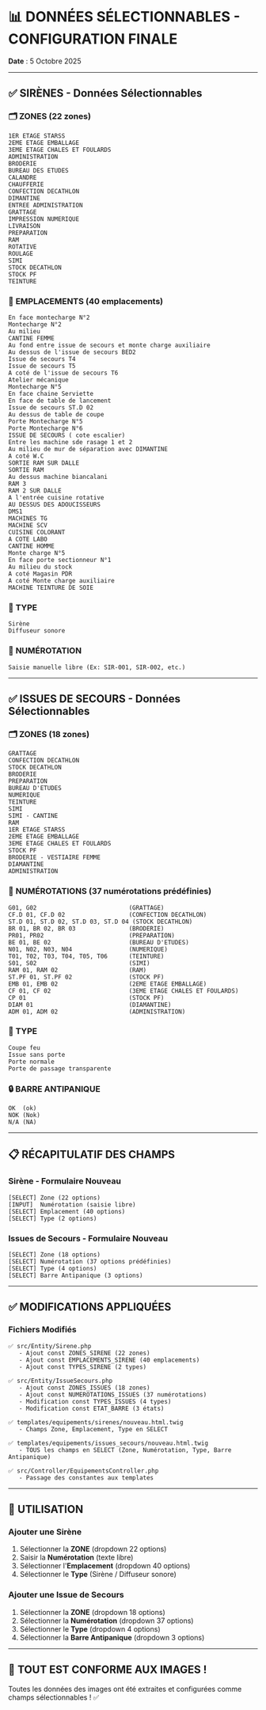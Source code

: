 # 📊 DONNÉES SÉLECTIONNABLES - CONFIGURATION FINALE

**Date** : 5 Octobre 2025

---

## ✅ SIRÈNES - Données Sélectionnables

### 🗂️ **ZONES** (22 zones)
```
1ER ETAGE STARSS
2EME ETAGE EMBALLAGE
3EME ETAGE CHALES ET FOULARDS
ADMINISTRATION
BRODERIE
BUREAU DES ETUDES
CALANDRE
CHAUFFERIE
CONFECTION DECATHLON
DIMANTINE
ENTREE ADMINISTRATION
GRATTAGE
IMPRESSION NUMERIQUE
LIVRAISON
PREPARATION
RAM
ROTATIVE
ROULAGE
SIMI
STOCK DECATHLON
STOCK PF
TEINTURE
```

### 📍 **EMPLACEMENTS** (40 emplacements)
```
En face montecharge N°2
Montecharge N°2
Au milieu
CANTINE FEMME
Au fond entre issue de secours et monte charge auxiliaire
Au dessus de l'issue de secours BED2
Issue de secours T4
Issue de secours T5
A coté de l'issue de secours T6
Atelier mécanique
Montecharge N°5
En face chaine Serviette
En face de table de lancement
Issue de secours ST.D 02
Au dessus de table de coupe
Porte Montecharge N°5
Porte Montecharge N°6
ISSUE DE SECOURS ( cote escalier)
Entre les machine sde rasage 1 et 2
Au milieu de mur de séparation avec DIMANTINE
A coté W.C
SORTIE RAM SUR DALLE
SORTIE RAM
Au dessus machine biancalani
RAM 3
RAM 2 SUR DALLE
A l'entrée cuisine rotative
AU DESSUS DES ADOUCISSEURS
DMS1
MACHINES TG
MACHINE SCV
CUISINE COLORANT
A COTE LABO
CANTINE HOMME
Monte charge N°5
En face porte sectionneur N°1
Au milieu du stock
A coté Magasin PDR
A coté Monte charge auxiliaire
MACHINE TEINTURE DE SOIE
```

### 🔧 **TYPE**
```
Sirène
Diffuseur sonore
```

### 📝 **NUMÉROTATION**
```
Saisie manuelle libre (Ex: SIR-001, SIR-002, etc.)
```

---

## ✅ ISSUES DE SECOURS - Données Sélectionnables

### 🗂️ **ZONES** (18 zones)
```
GRATTAGE
CONFECTION DECATHLON
STOCK DECATHLON
BRODERIE
PREPARATION
BUREAU D'ETUDES
NUMERIQUE
TEINTURE
SIMI
SIMI - CANTINE
RAM
1ER ETAGE STARSS
2EME ETAGE EMBALLAGE
3EME ETAGE CHALES ET FOULARDS
STOCK PF
BRODERIE - VESTIAIRE FEMME
DIAMANTINE
ADMINISTRATION
```

### 🔢 **NUMÉROTATIONS** (37 numérotations prédéfinies)
```
G01, G02                          (GRATTAGE)
CF.D 01, CF.D 02                  (CONFECTION DECATHLON)
ST.D 01, ST.D 02, ST.D 03, ST.D 04 (STOCK DECATHLON)
BR 01, BR 02, BR 03               (BRODERIE)
PR01, PR02                        (PREPARATION)
BE 01, BE 02                      (BUREAU D'ETUDES)
N01, N02, N03, N04                (NUMERIQUE)
T01, T02, T03, T04, T05, T06      (TEINTURE)
S01, S02                          (SIMI)
RAM 01, RAM 02                    (RAM)
ST.PF 01, ST.PF 02                (STOCK PF)
EMB 01, EMB 02                    (2EME ETAGE EMBALLAGE)
CF 01, CF 02                      (3EME ETAGE CHALES ET FOULARDS)
CP 01                             (STOCK PF)
DIAM 01                           (DIAMANTINE)
ADM 01, ADM 02                    (ADMINISTRATION)
```

### 🚪 **TYPE**
```
Coupe feu
Issue sans porte
Porte normale
Porte de passage transparente
```

### 🔒 **BARRE ANTIPANIQUE**
```
OK  (ok)
NOK (Nok)
N/A (NA)
```

---

## 📋 RÉCAPITULATIF DES CHAMPS

### Sirène - Formulaire Nouveau
```
[SELECT] Zone (22 options)
[INPUT]  Numérotation (saisie libre)
[SELECT] Emplacement (40 options)
[SELECT] Type (2 options)
```

### Issues de Secours - Formulaire Nouveau
```
[SELECT] Zone (18 options)
[SELECT] Numérotation (37 options prédéfinies)
[SELECT] Type (4 options)
[SELECT] Barre Antipanique (3 options)
```

---

## ✅ MODIFICATIONS APPLIQUÉES

### Fichiers Modifiés
```
✅ src/Entity/Sirene.php
   - Ajout const ZONES_SIRENE (22 zones)
   - Ajout const EMPLACEMENTS_SIRENE (40 emplacements)
   - Ajout const TYPES_SIRENE (2 types)

✅ src/Entity/IssueSecours.php
   - Ajout const ZONES_ISSUES (18 zones)
   - Ajout const NUMEROTATIONS_ISSUES (37 numérotations)
   - Modification const TYPES_ISSUES (4 types)
   - Modification const ETAT_BARRE (3 états)

✅ templates/equipements/sirenes/nouveau.html.twig
   - Champs Zone, Emplacement, Type en SELECT

✅ templates/equipements/issues_secours/nouveau.html.twig
   - TOUS les champs en SELECT (Zone, Numérotation, Type, Barre Antipanique)

✅ src/Controller/EquipementsController.php
   - Passage des constantes aux templates
```

---

## 🎯 UTILISATION

### Ajouter une Sirène
1. Sélectionner la **ZONE** (dropdown 22 options)
2. Saisir la **Numérotation** (texte libre)
3. Sélectionner l'**Emplacement** (dropdown 40 options)
4. Sélectionner le **Type** (Sirène / Diffuseur sonore)

### Ajouter une Issue de Secours
1. Sélectionner la **ZONE** (dropdown 18 options)
2. Sélectionner la **Numérotation** (dropdown 37 options)
3. Sélectionner le **Type** (dropdown 4 options)
4. Sélectionner la **Barre Antipanique** (dropdown 3 options)

---

## 🎉 TOUT EST CONFORME AUX IMAGES !

Toutes les données des images ont été extraites et configurées comme champs sélectionnables ! ✅

